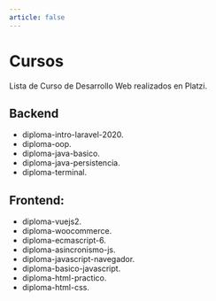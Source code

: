 ```yaml
---
article: false
---
```

# Cursos
Lista de Curso de Desarrollo Web realizados en Platzi.
## Backend
+ diploma-intro-laravel-2020.
+ diploma-oop.
+ diploma-java-basico.
+ diploma-java-persistencia.
+ diploma-terminal.

## Frontend:
+ diploma-vuejs2.
+ diploma-woocommerce.
+ diploma-ecmascript-6.
+ diploma-asincronismo-js.
+ diploma-javascript-navegador.
+ diploma-basico-javascript.
+ diploma-html-practico.
+ diploma-html-css.